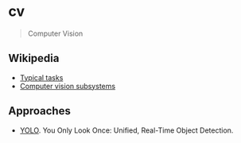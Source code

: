# cv

> Computer Vision

## Wikipedia

* [Typical tasks](https://en.wikipedia.org/wiki/Computer_vision#Typical_tasks)
* [Computer vision subsystems](https://en.wikipedia.org/wiki/Outline_of_computer_vision#Computer_vision_subsystems)

## Approaches

* [YOLO](https://arxiv.org/abs/1506.02640). You Only Look Once: Unified, Real-Time Object Detection.

